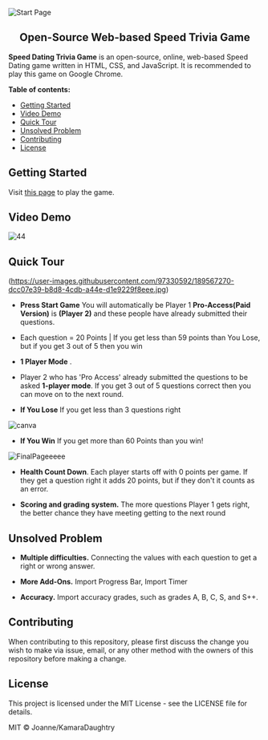 ![Start Page](https://user-images.githubusercontent.com/97330592/189571040-2bfa9185-37e6-4ec6-a8a4-9c7a45b20e23.jpg)
 <br>

<h2 align="center">Open-Source Web-based Speed Trivia Game</h2>

**Speed Dating Trivia Game** is an open-source, online, web-based Speed Dating game written in HTML, CSS, and JavaScript. It is recommended to play this game on Google Chrome.

**Table of contents:**

- [Getting Started](#getting-started)
- [Video Demo](#video-demo)
- [Quick Tour](#quick-tour)
- [Unsolved Problem](#unsolved-problem)
- [Contributing](#contributing)
- [License](#license)

## Getting Started

Visit [this page](https://github.com/joanne2M/Mod1-GameOn) to play the game.

## Video Demo

![44](https://user-images.githubusercontent.com/97330592/189567018-bcbf92e1-b221-419d-8bb4-243381b2d129.jpg)

## Quick Tour

(https://user-images.githubusercontent.com/97330592/189567270-dcc07e39-b8d8-4cdb-a44e-d1e9229f8eee.jpg)

- **Press Start Game** You will automatically be Player 1 **Pro-Access(Paid Version)** is **(Player 2)** and these people have already submitted their questions.

- Each question = 20 Points | If you get less than 59 points than You Lose, but if you get 3 out of 5 then you win

- **1 Player Mode** .

- Player 2 who has 'Pro Access' already submitted the questions to be asked **1-player mode**. If you get 3 out of 5 questions correct then you can move on to the next round.

- **If You Lose** If you get less than 3 questions right

![canva](https://user-images.githubusercontent.com/97330592/189571618-6dd7ccfa-19ac-4d61-b48b-0aac097b17c7.jpg)

- **If You Win** If you get more than 60 Points than you win! 

![FinalPageeeee](https://user-images.githubusercontent.com/97330592/189571290-e8fac244-3c52-4a45-9072-db10e7576235.jpg)

- **Health Count Down**. Each player starts off with 0 points per game. If they get a question right it adds 20 points, but if they don't it counts as an error. 

- **Scoring and grading system.**
  The more questions Player 1 gets right, the better chance they have meeting getting to the next round

## Unsolved Problem

- **Multiple difficulties.** Connecting the values with each question to get a right or wrong answer. 

- **More Add-Ons.** Import Progress Bar, Import Timer

- **Accuracy.** Import accuracy grades, such as grades A, B, C, S, and S++.

## Contributing

When contributing to this repository, please first discuss the change you wish to
make via issue, email, or any other method with the owners of this repository
before making a change.

## License

This project is licensed under the MIT License - see the LICENSE file for details.

MIT © Joanne/KamaraDaughtry

